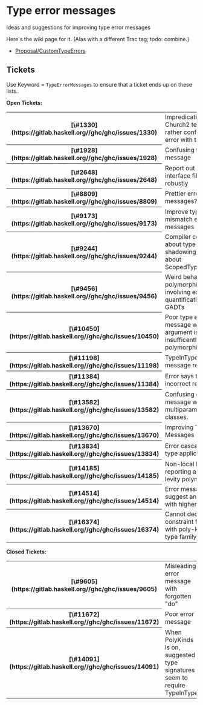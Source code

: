 # Type error messages


Ideas and suggestions for improving type error messages


Here's the wiki page for it.  (Alas with a different Trac tag; todo: combine.)

- [Proposal/CustomTypeErrors](proposal/custom-type-errors)

## Tickets


Use Keyword = `TypeErrorMessages` to ensure that a ticket ends up on these lists.

**Open Tickets:**

<table><tr><th>[\#1330](https://gitlab.haskell.org//ghc/ghc/issues/1330)</th>
<td>Impredicativity bug: Church2 test gives a rather confusing error with the HEAD</td></tr>
<tr><th>[\#1928](https://gitlab.haskell.org//ghc/ghc/issues/1928)</th>
<td>Confusing type error message</td></tr>
<tr><th>[\#2648](https://gitlab.haskell.org//ghc/ghc/issues/2648)</th>
<td>Report out of date interface files robustly</td></tr>
<tr><th>[\#8809](https://gitlab.haskell.org//ghc/ghc/issues/8809)</th>
<td>Prettier error messages?</td></tr>
<tr><th>[\#9173](https://gitlab.haskell.org//ghc/ghc/issues/9173)</th>
<td>Improve type mismatch error messages</td></tr>
<tr><th>[\#9244](https://gitlab.haskell.org//ghc/ghc/issues/9244)</th>
<td>Compiler could warn about type variable shadowing, and hint about ScopedTypeVariables</td></tr>
<tr><th>[\#9456](https://gitlab.haskell.org//ghc/ghc/issues/9456)</th>
<td>Weird behavior with polymorphic function involving existential quantification and GADTs</td></tr>
<tr><th>[\#10450](https://gitlab.haskell.org//ghc/ghc/issues/10450)</th>
<td>Poor type error message when an argument is insufficently polymorphic</td></tr>
<tr><th>[\#11198](https://gitlab.haskell.org//ghc/ghc/issues/11198)</th>
<td>TypeInType error message regressions</td></tr>
<tr><th>[\#11384](https://gitlab.haskell.org//ghc/ghc/issues/11384)</th>
<td>Error says to fix incorrect return type</td></tr>
<tr><th>[\#13582](https://gitlab.haskell.org//ghc/ghc/issues/13582)</th>
<td>Confusing error message with multiparameter type classes.</td></tr>
<tr><th>[\#13670](https://gitlab.haskell.org//ghc/ghc/issues/13670)</th>
<td>Improving Type Error Messages</td></tr>
<tr><th>[\#13834](https://gitlab.haskell.org//ghc/ghc/issues/13834)</th>
<td>Error cascade with type applications</td></tr>
<tr><th>[\#14185](https://gitlab.haskell.org//ghc/ghc/issues/14185)</th>
<td>Non-local bug reporting around levity polymorphism</td></tr>
<tr><th>[\#14514](https://gitlab.haskell.org//ghc/ghc/issues/14514)</th>
<td>Error messages: suggest annotating with higher-rank kind</td></tr>
<tr><th>[\#16374](https://gitlab.haskell.org//ghc/ghc/issues/16374)</th>
<td>Cannot deduce constraint from itself with poly-kinded type family</td></tr></table>

**Closed Tickets:**

<table><tr><th>[\#9605](https://gitlab.haskell.org//ghc/ghc/issues/9605)</th>
<td>Misleading error message with forgotten "do"</td></tr>
<tr><th>[\#11672](https://gitlab.haskell.org//ghc/ghc/issues/11672)</th>
<td>Poor error message</td></tr>
<tr><th>[\#14091](https://gitlab.haskell.org//ghc/ghc/issues/14091)</th>
<td>When PolyKinds is on, suggested type signatures seem to require TypeInType</td></tr></table>